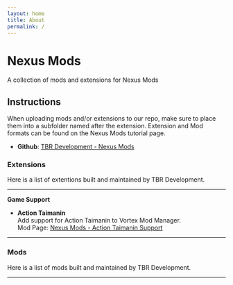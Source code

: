 ```yaml
---
layout: home
title: About
permalink: /
---
```


# Nexus Mods
A collection of mods and extensions for Nexus Mods

## Instructions

When uploading mods and/or extensions to our repo, make sure to place them into a subfolder named after the extension. Extension and Mod formats can be found on the Nexus Mods tutorial page.


* **Github**: [TBR Development - Nexus Mods][Github]



[Github]: https://github.com/tbr-development/Nexus-Mods

### Extensions
Here is a list of extentions built and maintained by TBR Development.

---

**Game Support**

 * **Action Taimanin**<br />
 Add support for Action Taimanin to Vortex Mod Manager.<br />
 Mod Page: [Nexus Mods - Action Taimanin Support][actiontaimanin]<br />

---

### Mods
Here is a list of mods built and maintained by TBR Development.

---

[actiontaimanin]: https://www.nexusmods.com/site/mods/546